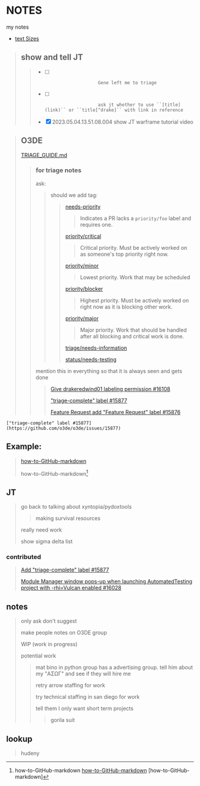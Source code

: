 # NOTES
my notes


- [text Sizes](#text-Size-1)

> ## show and tell JT
> > - [ ]                         Gene left me to triage
> > - [ ]                         ask jt whether to use ``[title](link)`` or ``title[^drake]`` with link in reference
> > - [X] 2023.05.04.13.51.08.004 show JT warframe tutorial video




> ## O3DE
> [TRIAGE_GUIDE.md](https://github.com/o3de/sig-network/blob/main/TRIAGE_GUIDE.md)
> > ### for triage notes
> > ask:
> > > should we add tag:
> > > > [needs-priority](https://github.com/o3de/o3de/labels/needs-priority)
> > > >
> > > > > Indicates a PR lacks a `priority/foo` label and requires one.
> > > >
> > > > [priority/critical](https://github.com/o3de/o3de/labels/priority%2Fcritical)
> > > >
> > > > > Critical priority. Must be actively worked on as someone's top priority right now.
> > > >
> > > > [priority/minor](https://github.com/o3de/o3de/labels/priority%2Fminor)
> > > >
> > > > > Lowest priority. Work that may be scheduled
> > > >
> > > > [priority/blocker](https://github.com/o3de/o3de/labels/priority%2Fblocker)
> > > >
> > > > > Highest priority. Must be actively worked on right now as it is blocking other work.
> > > >
> > > > [priority/major](https://github.com/o3de/o3de/labels/priority%2Fmajor)
> > > >
> > > > > Major priority. Work that should be handled after all blocking and critical work is done.
> > > >
> > > > [triage/needs-information](https://github.com/o3de/o3de/labels/triage%2Fneeds-information)
> > > > 
> > > > [status/needs-testing](https://github.com/o3de/o3de/labels/status%2Fneeds-testing)
> >
> > 
> > 
> > 
> > mention this in everything so that it is always seen and gets done
> > 
> > > [Give drakeredwind01 labeling permission #16108](https://github.com/o3de/o3de/issues/16108)
> > > 
> > > ["triage-complete" label #15877](https://github.com/o3de/o3de/issues/15877)
> > > 
> > > [Feature Request add "Feature Request" label #15876](https://github.com/o3de/o3de/issues/15876)
```
["triage-complete" label #15877](https://github.com/o3de/o3de/issues/15877)
```
## Example:
> [how-to-GitHub-markdown](https://github.com/drakeredwind01/how-to-GitHub)
> 
> how-to-GitHub-markdown[^how-to-GitHub-markdown1]
> 
> 
[^how-to-GitHub-markdown1]:
    how-to-GitHub-markdown
    [how-to-GitHub-markdown](https://github.com/drakeredwind01/how-to-GitHub)
    [how-to-GitHub-markdown]
    

## JT
> go back to talking about xyntopia/pydoxtools
> 
> > making survival resources
> > 
> really need work
> 
> show sigma delta list
### contributed
> [Add "triage-complete" label #15877](https://github.com/o3de/o3de/issues/15877)
> 
> [Module Manager window pops-up when launching AutomatedTesting project with -rhi=Vulcan enabled #16028
](https://github.com/o3de/o3de/issues/16028)




## notes
> only ask don't suggest
> 
> make people notes on O3DE group
> 
> WIP (work in progress)
> 
> potential work
> 
> > mat bino in python group has a advertising group. tell him about my "ΑΣΩΓ" and see if they will hire me
> > 
> > retry arrow staffing for work
> > 
> > try technical staffing in san diego for work
> > 
> > tell them I only want short term projects
> > 
> > > gorila suit

## lookup
> hudeny




